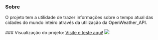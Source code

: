 ### Sobre
<p>O projeto tem a utilidade de trazer informações sobre o tempo atual das cidades do mundo inteiro através da utilização da OpenWeather_API.</p>
### Visualização do projeto:
<a href="https://sanavila.github.io/Tempo_atual_da_cidade/">Visite e teste aqui!</a>
<img src="https://user-images.githubusercontent.com/88114581/212442717-1b778aa0-374c-45f5-8569-e0b4b8457fb0.png">
